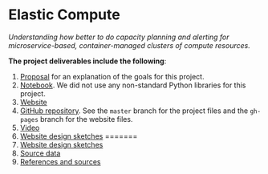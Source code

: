 # Elastic Compute

_Understanding how better to do capacity planning and alerting for microservice-based, container-managed clusters of compute resources._

**The project deliverables include the following**:

1. [Proposal](https://github.com/harvard-team-pivot/elastic-compute/wiki/Project-Proposal) for an explanation of the goals for this project.
2. [Notebook](#).  We did not use any non-standard Python libraries for this project.
3. [Website](http://harvard-team-pivot.github.io/elastic-compute/)
4. [GitHub repository](https://github.com/harvard-team-pivot/elastic-compute).  See the `master` branch for the project files and the `gh-pages` branch for the website files.
5. [Video](#)
6. [Website design sketches](https://github.com/harvard-team-pivot/elastic-compute/raw/master/website-design/Elastic%20Compute%20-%20Web%20Design.pdf)
=======
6. [Website design sketches](#)
7. [Source data](#)
8. [References and sources](#)
